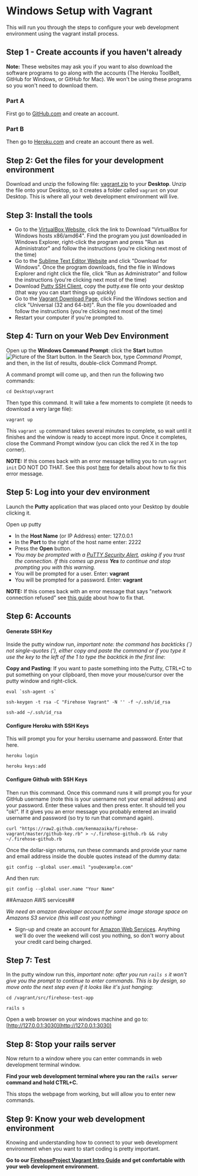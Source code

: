Windows Setup with Vagrant
==================

This will run you through the steps to configure your web development environment using the vagrant install process.

Step 1 - Create accounts if you haven't already
--------

**Note:** These websites may ask you if you want to also download the software programs to go along with the accounts (The Heroku ToolBelt, GitHub for Windows, or GitHub for Mac).  We won't be using these programs so you won't need to download them.  

### Part A

First go to [GitHub.com](http://github.com) and create an account.

### Part B

Then go to [Heroku.com](http://Heroku.com) and create an account there as well.

Step 2:  Get the files for your development environment
-----------

Download and unzip the following file: [vagrant.zip](https://github.com/kenmazaika/firehose-vagrant/blob/master/tools/vagrant.zip?raw=true) to your __Desktop__. Unzip the file onto your Desktop, so it creates a folder called `vagrant` on your Desktop.  This is where all your web development environment will live.

Step 3: Install the tools
-------

* Go to the [VirtualBox Website](https://www.virtualbox.org/wiki/Downloads), click the link to Download "VirtualBox for Windows hosts  x86/amd64".  Find the program you just downloaded in Windows Explorer, right-click the program and press "Run as Administrator" and follow the instructions (you're clicking next most of the time)
* Go to the [Sublime Text Editor Website](http://sublimetext.com/) and click "Download for Windows".  Once the program downloads, find the file in Windows Explorer and right click the file, click "Run as Administrator" and follow the instructions (you're clicking next most of the time)
* Download [Putty SSH Client](http://the.earth.li/~sgtatham/putty/latest/x86/putty.exe), copy the putty.exe file onto your desktop (that way you can start things up quickly)
* Go to the [Vagrant Download Page](http://www.vagrantup.com/downloads.html), click Find the Windows section and click "Universal (32 and 64-bit)".  Run the file you downloaded and follow the instructions (you're clicking next most of the time)
* Restart your computer if you're prompted to.


Step 4: Turn on your Web Dev Environment
--------

Open up the **Windows Command Prompt**: click the **Start** button ![Picture of the Start button](http://imgur.com/GFYgPUT.png). In the Search box, type _Command Prompt_, and then, in the list of results, double-click Command Prompt.

A command prompt will come up, and then run the following two commands:

```
cd Desktop\vagrant
```

Then type this command.  It will take a few moments to complete (it needs to download a very large file):

```
vagrant up
```

This `vagrant up` command takes several minutes to complete, so wait until it finishes and the window is ready to accept more input.  Once it completes, close the Command Prompt window (you can click the red X in the top corner).

**NOTE:** If this comes back with an error message telling you to run `vagrant init` DO NOT DO THAT.  See this post [here](http://www.thefirehoseproject.com/comments/48) for details about how to fix this error message.


Step 5: Log into your dev environment
-----------

Launch the **Putty** application that was placed onto your Desktop by double clicking it.

Open up putty

* In the **Host Name** (or IP Address) enter: 127.0.0.1
* In the **Port** to the right of the host name enter: 2222
* Press the **Open** button.
* _You may be prompted with a [PuTTY Security Alert](http://i.imgur.com/Nw2Th29.gif), asking if you trust the connection.  If this comes up press **Yes** to continue and stop prompting you with this warning._
* You will be prompted for a user.  Enter: __vagrant__
* You will be prompted for a password.  Enter: __vagrant__

**NOTE:** If this comes back with an error message that says "network connection refused" see [this guide](http://www.thefirehoseproject.com/comments/45) about how to fix that.

Step 6: Accounts
------------

#### Generate SSH Key

 Inside the putty window run, _important note: the command has backticks (`) not single-quotes ('), either copy and paste the command or if you type it use the key to the left of the 1 to type the backtick in the first line_:

 **Copy and Pasting**: If you want to paste something into the Putty, CTRL+C to put something on your clipboard, then move your mouse/cursor over the putty window and right-click.

```
eval `ssh-agent -s`
```
```
ssh-keygen -t rsa -C "Firehose Vagrant" -N '' -f ~/.ssh/id_rsa
```
```
ssh-add ~/.ssh/id_rsa
```

#### Configure Heroku with SSH Keys

This will prompt you for your heroku username and password.  Enter that here.

```
heroku login
```
```
heroku keys:add
```

#### Configure Github with SSH Keys

Then run this command.  Once this command runs it will prompt you for your GitHub username (note this is your username not your email address) and your password.  Enter these values and then press enter.  It should tell you "ok!".  If it gives you an error message you probably entered an invalid username and password (so try to run that command again).

```
curl "https://raw2.github.com/kenmazaika/firehose-vagrant/master/github-key.rb" > ~/.firehose-github.rb && ruby ~/.firehose-github.rb
```

Once the dollar-sign returns, run these commands and provide your name and email address inside the double quotes instead of the dummy data:

```
git config --global user.email "you@example.com"
```

And then run:

```
git config --global user.name "Your Name"
```

##Amazon AWS services##

_We need an amazon developer account for some image storage space on Amazons S3 service (this will cost you nothing)_

* Sign-up and create an account for [Amazon Web Services](http://aws.amazon.com/). Anything we'll do over the weekend will cost you nothing, so don't worry about your credit card being charged.


Step 7: Test
---------

 In the putty window run this, _important note: after you run `rails s` it won't give you the prompt to continue to enter commands. This is by design, so move onto the next step even if it looks like it's just hanging_:

```
cd /vagrant/src/firehose-test-app
```
```
rails s
```


Open a web browser on your windows machine and go to: [http://127.0.0.1:3030](http://127.0.0.1:3030)


Step 8: Stop your rails server
-------------

Now return to a window where you can enter commands in web development terminal window.  

**Find your web development terminal where you ran the `rails server` command and hold CTRL+C.**

This stops the webpage from working, but will allow you to enter new commands.



Step 9: Know your web development environment
---------------


Knowing and understanding how to connect to your web development environment when you want to start coding is pretty important.

**Go to our [FirehoseProject Vagrant Intro Guide](http://www.thefirehoseproject.com/cheat-sheets/vagrant-intro) and get comfortable with your web development environment.**
